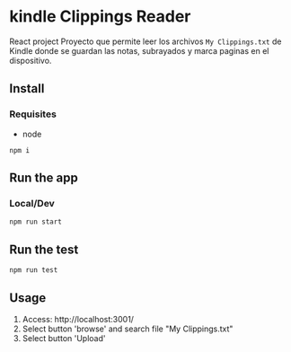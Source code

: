 # kindle Clippings Reader
React project 
Proyecto que permite leer los archivos `My Clippings.txt` de Kindle donde se guardan las notas, subrayados y marca paginas en el dispositivo. 

## Install

### Requisites
- node

`npm i`

## Run the app

### Local/Dev
`npm run start`

## Run the test
`npm run test`

## Usage

1. Access: http://localhost:3001/
2. Select button 'browse' and search file "My Clippings.txt"
3. Select button 'Upload'


